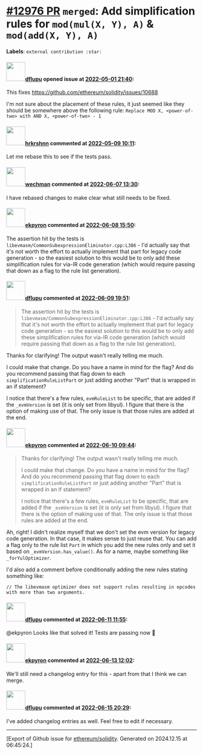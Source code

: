 # [\#12976 PR](https://github.com/ethereum/solidity/pull/12976) `merged`: Add simplification rules for `mod(mul(X, Y), A)` & `mod(add(X, Y), A)`
**Labels**: `external contribution :star:`


#### <img src="https://avatars.githubusercontent.com/u/12127173?v=4" width="50">[dflupu](https://github.com/dflupu) opened issue at [2022-05-01 21:40](https://github.com/ethereum/solidity/pull/12976):

This fixes https://github.com/ethereum/solidity/issues/10688

I'm not sure about the placement of these rules, it just seemed like they should be somewhere above the following rule: `Replace MOD X, <power-of-two> with AND X, <power-of-two> - 1`

#### <img src="https://avatars.githubusercontent.com/u/13174375?u=52d702cb6bec53b561afa293cf9cd53ef7a63924&v=4" width="50">[hrkrshnn](https://github.com/hrkrshnn) commented at [2022-05-09 10:11](https://github.com/ethereum/solidity/pull/12976#issuecomment-1120907412):

Let me rebase this to see if the tests pass.

#### <img src="https://avatars.githubusercontent.com/u/37188783?u=f347552ad58d12640eb67b711569f3f1e0e7755a&v=4" width="50">[wechman](https://github.com/wechman) commented at [2022-06-07 13:30](https://github.com/ethereum/solidity/pull/12976#issuecomment-1148678863):

I have rebased changes to make clear what still needs to be fixed.

#### <img src="https://avatars.githubusercontent.com/u/1347491?v=4" width="50">[ekpyron](https://github.com/ekpyron) commented at [2022-06-08 15:50](https://github.com/ethereum/solidity/pull/12976#issuecomment-1150096012):

The assertion hit by the tests is ``libevmasm/CommonSubexpressionEliminator.cpp:L386`` - I'd actually say that it's not worth the effort to actually implement that part for legacy code generation - so the easiest solution to this would be to only add these simplification rules for via-IR code generation (which would require passing that down as a flag to the rule list generation).

#### <img src="https://avatars.githubusercontent.com/u/12127173?v=4" width="50">[dflupu](https://github.com/dflupu) commented at [2022-06-09 19:51](https://github.com/ethereum/solidity/pull/12976#issuecomment-1151557251):

> The assertion hit by the tests is `libevmasm/CommonSubexpressionEliminator.cpp:L386` - I'd actually say that it's not worth the effort to actually implement that part for legacy code generation - so the easiest solution to this would be to only add these simplification rules for via-IR code generation (which would require passing that down as a flag to the rule list generation).

Thanks for clarifying! The output wasn't really telling me much.

I could make that change. Do you have a name in mind for the flag? And do you recommend passing that flag down to each `simplificationRuleListPart` or just adding another "Part" that is wrapped in an if statement?

I notice that there's a few rules, `evmRuleList` to be specific, that are added if the `_evmVersion` is set (it is only set from libyul).  I figure that there is the option of making use of that. The only issue is that those rules are added at the end.

#### <img src="https://avatars.githubusercontent.com/u/1347491?v=4" width="50">[ekpyron](https://github.com/ekpyron) commented at [2022-06-10 09:44](https://github.com/ethereum/solidity/pull/12976#issuecomment-1152178253):

> Thanks for clarifying! The output wasn't really telling me much.
> 
> I could make that change. Do you have a name in mind for the flag? And do you recommend passing that flag down to each `simplificationRuleListPart` or just adding another "Part" that is wrapped in an if statement?
> 
> I notice that there's a few rules, `evmRuleList` to be specific, that are added if the `_evmVersion` is set (it is only set from libyul). I figure that there is the option of making use of that. The only issue is that those rules are added at the end.

Ah, right! I didn't realize myself that we don't set the evm version for legacy code generation. In that case, it makes sense to just reuse that. You can add a flag only to the rule list ``Part`` in which you add the new rules only and set it based on ``_evmVersion.has_value()``. As for a name, maybe something like ``_forYulOptimizer``.

I'd also add a comment before conditionally adding the new rules stating something like:
```
// The libevmasm optimizer does not support rules resulting in opcodes with more than two arguments.
```

#### <img src="https://avatars.githubusercontent.com/u/12127173?v=4" width="50">[dflupu](https://github.com/dflupu) commented at [2022-06-11 11:55](https://github.com/ethereum/solidity/pull/12976#issuecomment-1152910741):

@ekpyron Looks like that solved it! Tests are passing now 🙌

#### <img src="https://avatars.githubusercontent.com/u/1347491?v=4" width="50">[ekpyron](https://github.com/ekpyron) commented at [2022-06-13 12:02](https://github.com/ethereum/solidity/pull/12976#issuecomment-1153829084):

We'll still need a changelog entry for this - apart from that I think we can merge.

#### <img src="https://avatars.githubusercontent.com/u/12127173?v=4" width="50">[dflupu](https://github.com/dflupu) commented at [2022-06-15 20:29](https://github.com/ethereum/solidity/pull/12976#issuecomment-1156900071):

I've added changelog entries as well. Feel free to edit if necessary.


-------------------------------------------------------------------------------



[Export of Github issue for [ethereum/solidity](https://github.com/ethereum/solidity). Generated on 2024.12.15 at 06:45:24.]

